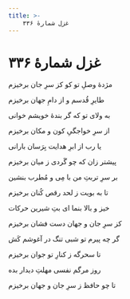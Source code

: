 ```yaml
---
title: >-
    غزل شمارهٔ ۳۳۶
---
```

# غزل شمارهٔ ۳۳۶

<div class="b" id="bn1"><div class="m1"><p>مژدهٔ وصلِ تو کو کز سرِ جان برخیزم</p></div>
<div class="m2"><p>طایرِ قُدسم و از دامِ جهان برخیزم</p></div></div>
<div class="b" id="bn2"><div class="m1"><p>به ولای تو که گر بندهٔ خویشم خوانی</p></div>
<div class="m2"><p>از سرِ خواجگیِ کون و مکان برخیزم</p></div></div>
<div class="b" id="bn3"><div class="m1"><p>یا رب از ابرِ هدایت بِرَسان بارانی</p></div>
<div class="m2"><p>پیشتر زان که چو گَردی ز میان برخیزم</p></div></div>
<div class="b" id="bn4"><div class="m1"><p>بر سرِ تربتِ من با مِی و مُطرب بنشین</p></div>
<div class="m2"><p>تا به بویت ز لحد رقص کُنان برخیزم</p></div></div>
<div class="b" id="bn5"><div class="m1"><p>خیز و بالا بنما ای بتِ شیرین حرکات</p></div>
<div class="m2"><p>کز سرِ جان و جهان دست فشان برخیزم</p></div></div>
<div class="b" id="bn6"><div class="m1"><p>گر چه پیرم تو شبی تنگ در آغوشم کَش</p></div>
<div class="m2"><p>تا سحرگه ز کنارِ تو جوان برخیزم</p></div></div>
<div class="b" id="bn7"><div class="m1"><p>روز مرگم نفسی مهلتِ دیدار بده</p></div>
<div class="m2"><p>تا چو حافظ ز سرِ جان و جهان برخیزم</p></div></div>
